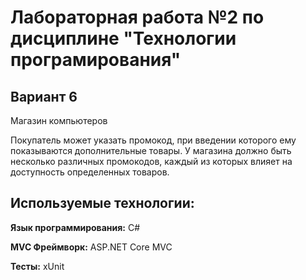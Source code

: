 # Лабораторная работа №2 по дисциплине "Технологии програмирования"
## Вариант 6
Магазин компьютеров

Покупатель может указать промокод, при введении которого ему
показываются дополнительные товары. У магазина должно быть
несколько различных промокодов, каждый из которых влияет на
доступность определенных товаров.

## Используемые технологии:
**Язык программирования:** C#

**MVC Фреймворк:** ASP.NET Core MVC

**Тесты:** xUnit
